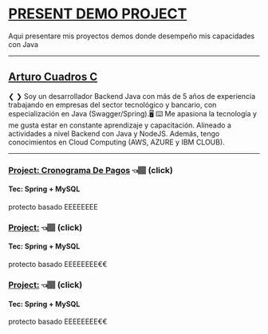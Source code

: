 # [PRESENT DEMO PROJECT](https://github.com/arturocc365/present-demo-project/blob/main/README.md)
Aqui presentare mis proyectos demos donde desempeño mis capacidades con Java
***
## [Arturo Cuadros C](https://www.linkedin.com/in/arturocuadros/)

❮ ❯ Soy un desarrollador Backend Java con más de 5 años de experiencia trabajando en empresas del sector tecnológico y bancario, con especialización en Java (Swagger/Spring).🖥
⌨️ Me apasiona la tecnología y me gusta estar en constante aprendizaje y capacitación.
Alineado a actividades a nivel Backend con Java y NodeJS. Además, tengo conocimientos en Cloud Computing (AWS, AZURE y IBM CLOUB).
***
### [Project: Cronograma De Pagos](https://github.com/arturocc365/CronogramaDePagos) 👈🏽 (click)
#### Tec: Spring + MySQL
protecto basado
EEEEEEEE

### [Project:]() 👈🏽 (click)
#### Tec: Spring + MySQL
protecto basado
EEEEEEEE€€

### [Project:]() 👈🏽 (click)
#### Tec: Spring + MySQL
protecto basado
EEEEEEEE€€
